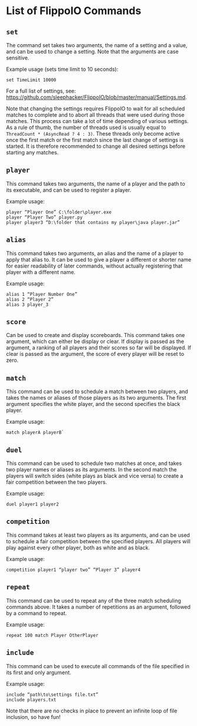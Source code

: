 # List of FlippoIO Commands
## `set`
The command set takes two arguments, the name of a setting and a value, and can be used to change a setting. Note that the arguments are case sensitive.

Example usage (sets time limit to 10 seconds):
```
set TimeLimit 10000
```

For a full list of settings, see: https://github.com/sleephacker/FlippoIO/blob/master/manual/Settings.md.

Note that changing the settings requires FlippoIO to wait for all scheduled matches to complete and to abort all threads that were used during those matches. This process can take a lot of time depending of various settings. As a rule of thumb, the number of threads used is usually equal to `ThreadCount * (AsyncRead ? 4 : 3)`. These threads only become active once the first match or the first match since the last change of settings is started. It is therefore recommended to change all desired settings before starting any matches.

## `player`
This command takes two arguments, the name of a player and the path to its executable, and can be used to register a player.

Example usage:
```
player “Player One” C:\folder\player.exe
player “Player Two” player.py
player player3 “D:\folder that contains my player\java player.jar”
```

## `alias`
This command takes two arguments, an alias and the name of a player to apply that alias to. It can be used to give a player a different or shorter name for easier readability of later commands, without actually registering that player with a different name.

Example usage:
```
alias 1 “Player Number One”
alias 2 “Player 2”
alias 3 player_3
```

## `score`
Can be used to create and display scoreboards. This command takes one argument, which can either be display or clear. If display is passed as the argument, a ranking of all players and their scores so far will be displayed. If clear is passed as the argument, the score of every player will be reset to zero.

## `match`
This command can be used to schedule a match between two players, and takes the names or aliases of those players as its two arguments. The first argument specifies the white player, and the second specifies the black player.

Example usage:
```
match playerA playerB`
```

## `duel`
This command can be used to schedule two matches at once, and takes two player names or aliases as its arguments. In the second match the players will switch sides (white plays as black and vice versa) to create a fair competition between the two players.

Example usage:
```
duel player1 player2
```

## `competition`
This command takes at least two players as its arguments, and can be used to schedule a fair competition between the specified players. All players will play against every other player, both as white and as black.

Example usage:
```
competition player1 “player two” “Player 3” player4
```

## `repeat`
This command can be used to repeat any of the three match scheduling commands above. It takes a number of repetitions as an argument, followed by a command to repeat.

Example usage:
```
repeat 100 match Player OtherPlayer
```

## `include`
This command can be used to execute all commands of the file specified in its first and only argument.

Example usage:
```
include “path\to\settings file.txt”
include players.txt
```

Note that there are no checks in place to prevent an infinite loop of file inclusion, so have fun!
